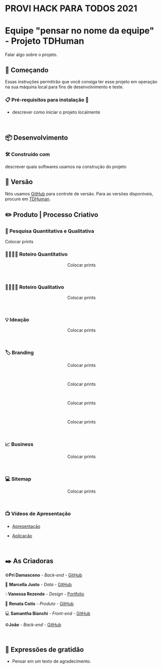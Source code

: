 # PROVI HACK PARA TODOS 2021

# Equipe "pensar no nome da equipe" - Projeto TDHuman

Falar algo sobre o projeto.
<br>


## 🚀 Começando

Essas instruções permitirão que você consiga ter esse projeto em operação na sua máquina local para fins de desenvolvimento e teste.

### 📋 Pré-requisitos para instalação 🔧

* descrever como iniciar o projeto localmente
<br>


## 📦 Desenvolvimento

### 🛠️ Construído com

descrever quais softwares usamos na construção do projeto
<br>


## 📌 Versão

Nós usamos [GitHub](https://github.com/) para controle de versão. Para as versões disponíveis, procure em [TDHuman](https://github.com/SahBianchi/TDHuman-ProviHackton).
<br>


## ✏️ Produto | Processo Criativo

### 🔎 Pesquisa Quantitativa e Qualitativa

Colocar prints 


### 🧑‍💻🙎‍♀️ Roteiro Quantitativo

<p align="center">
   Colocar prints
</p><br>


### 🧑‍🎤🙎‍♀️ Roteiro Qualitativo

<p align="center">
    Colocar prints
</p><br>


###  💡 Ideação

<p align="center">
 Colocar prints
</p>
<br>


### 🏷️ Branding

<p align="center">
    Colocar prints
</p><br>

<p align="center">
    Colocar prints
</p><br>

<p align="center">
    Colocar prints
</p><br>

<p align="center">
    Colocar prints
</p><br>


### 📈 Business
<p align="center">
   Colocar prints
</p><br>


### 💻 Sitemap
<p align="center">
   Colocar prints
</p><br>


### 📺 Vídeos de Apresentação

* <a href="#">Apresentação</a>

* <a href="#">Aplicação</a>
<br>


## ✒️ As Criadoras

⚙️**Pri Damasceno** - *Back-end* - [GitHub](#)

📀 **Marcella Justo** - *Data* - [GitHub](https://github.com/justo-marcella)

💡**Vanessa Rezende** - *Design* - [Portfolio](#)

🚀 **Renata Cotis** - *Produto* - [GitHub](#)

💻 **Samantha Bianchi** - *Front-end* - [GitHub](https://github.com/SahBianchi)

⚙️**João** - *Back-end* - [GitHub](#)

<br>


## 🎁 Expressões de gratidão

* Pensar em um texto de agradecimento.
<br>
